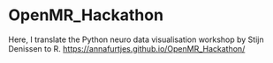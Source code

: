 # OpenMR_Hackathon
 Here, I translate the Python neuro data visualisation workshop by Stijn Denissen to R. 
  https://annafurtjes.github.io/OpenMR_Hackathon/
